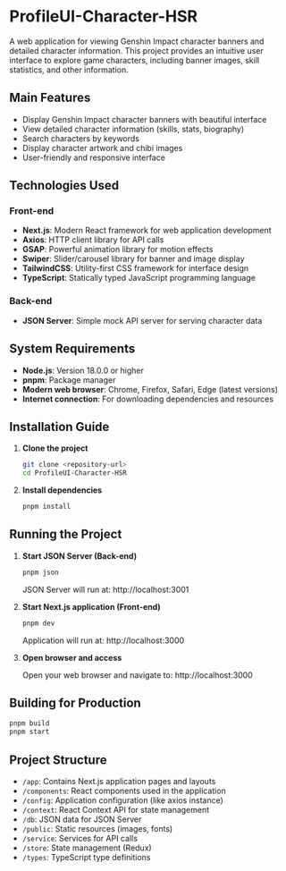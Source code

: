 # ProfileUI-Character-HSR

A web application for viewing Genshin Impact character banners and detailed character information. This project provides an intuitive user interface to explore game characters, including banner images, skill statistics, and other information.

## Main Features

- Display Genshin Impact character banners with beautiful interface
- View detailed character information (skills, stats, biography)
- Search characters by keywords
- Display character artwork and chibi images
- User-friendly and responsive interface

## Technologies Used

### Front-end
- **Next.js**: Modern React framework for web application development
- **Axios**: HTTP client library for API calls
- **GSAP**: Powerful animation library for motion effects
- **Swiper**: Slider/carousel library for banner and image display
- **TailwindCSS**: Utility-first CSS framework for interface design
- **TypeScript**: Statically typed JavaScript programming language

### Back-end
- **JSON Server**: Simple mock API server for serving character data

## System Requirements

- **Node.js**: Version 18.0.0 or higher
- **pnpm**: Package manager
- **Modern web browser**: Chrome, Firefox, Safari, Edge (latest versions)
- **Internet connection**: For downloading dependencies and resources

## Installation Guide

1. **Clone the project**
   ```bash
   git clone <repository-url>
   cd ProfileUI-Character-HSR
   ```

2. **Install dependencies**
   ```bash
   pnpm install
   ```

## Running the Project

1. **Start JSON Server (Back-end)**
   ```bash
   pnpm json
   ```
   JSON Server will run at: http://localhost:3001

2. **Start Next.js application (Front-end)**
   ```bash
   pnpm dev
   ```
   Application will run at: http://localhost:3000

3. **Open browser and access**
   
   Open your web browser and navigate to: http://localhost:3000

## Building for Production

```bash
pnpm build
pnpm start
```

## Project Structure

- `/app`: Contains Next.js application pages and layouts
- `/components`: React components used in the application
- `/config`: Application configuration (like axios instance)
- `/context`: React Context API for state management
- `/db`: JSON data for JSON Server
- `/public`: Static resources (images, fonts)
- `/service`: Services for API calls
- `/store`: State management (Redux)
- `/types`: TypeScript type definitions
